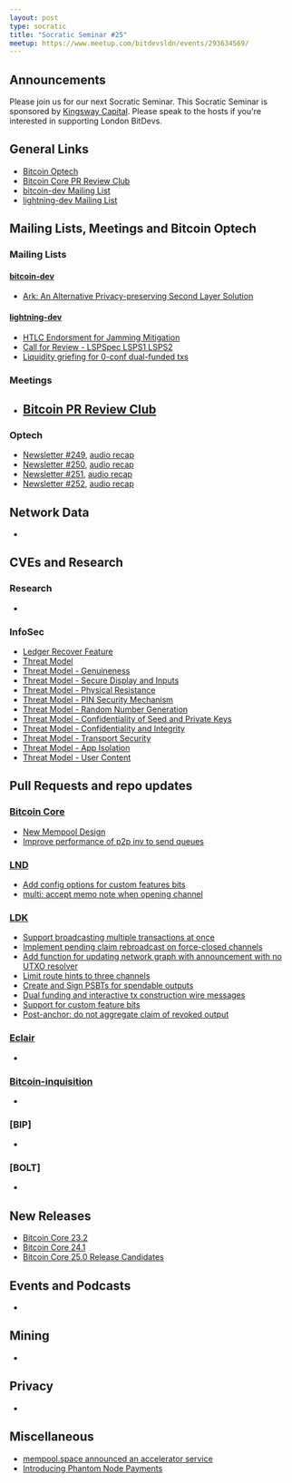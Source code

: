 ```yaml
---
layout: post
type: socratic
title: "Socratic Seminar #25"
meetup: https://www.meetup.com/bitdevsldn/events/293634569/
---
```


## Announcements

Please join us for our next Socratic Seminar. This Socratic Seminar is sponsored by [Kingsway Capital](https://www.kingswaycap.com/).
Please speak to the hosts if you're interested in supporting London BitDevs.

## General Links

* [Bitcoin Optech](https://bitcoinops.org)
* [Bitcoin Core PR Review Club](https://bitcoincore.reviews)
* [bitcoin-dev Mailing List](https://lists.linuxfoundation.org/pipermail/bitcoin-dev)
* [lightning-dev Mailing List](https://lists.linuxfoundation.org/pipermail/lightning-dev)

## Mailing Lists, Meetings and Bitcoin Optech
### Mailing Lists
#### [bitcoin-dev](https://lists.linuxfoundation.org/pipermail/bitcoin-dev)
- [Ark: An Alternative Privacy-preserving Second Layer Solution](https://lists.linuxfoundation.org/pipermail/bitcoin-dev/2023-May/021694.html)

#### [lightning-dev](https://lists.linuxfoundation.org/pipermail/lightning-dev)
- [HTLC Endorsment for Jamming Mitigation](https://lists.linuxfoundation.org/pipermail/lightning-dev/2023-April/003918.html)
- [Call for Review - LSPSpec LSPS1 LSPS2](https://lists.linuxfoundation.org/pipermail/lightning-dev/2023-May/003926.html)
- [Liquidity griefing for 0-conf dual-funded txs](https://lists.linuxfoundation.org/pipermail/lightning-dev/2023-May/003920.html)

### Meetings
- [Bitcoin PR Review Club](https://bitcoincore.reviews)
  -

### Optech
- [Newsletter #249](https://bitcoinops.org/en/newsletters/2023/05/03/), [audio recap](https://bitcoinops.org/en/podcast/2023/05/04/)
- [Newsletter #250](https://bitcoinops.org/en/newsletters/2023/05/10/), [audio recap](https://bitcoinops.org/en/podcast/2023/05/11/)
- [Newsletter #251](https://bitcoinops.org/en/newsletters/2023/05/17/), [audio recap](https://bitcoinops.org/en/podcast/2023/05/18/)
- [Newsletter #252](https://bitcoinops.org/en/newsletters/2023/05/24/), [audio recap](https://bitcoinops.org/en/podcast/2023/05/25/)

## Network Data
-

## CVEs and Research
### Research
-

### InfoSec
- [Ledger Recover Feature](https://www.ledger.com/recover)
- [Threat Model](https://donjon.ledger.com/threat-model/)
- [Threat Model - Genuineness](https://donjon.ledger.com/threat-model/device-genuineness/)
- [Threat Model - Secure Display and Inputs](https://donjon.ledger.com/threat-model/device-secure-display-and-inputs/)
- [Threat Model - Physical Resistance](https://donjon.ledger.com/threat-model/device-physical-resistance/)
- [Threat Model - PIN Security Mechanism](https://donjon.ledger.com/threat-model/os-pin-security-mechanism/)
- [Threat Model - Random Number Generation](https://donjon.ledger.com/threat-model/os-random-number-generation/)
- [Threat Model - Confidentiality of Seed and Private Keys](https://donjon.ledger.com/threat-model/os-seed-confidentiality/)
- [Threat Model - Confidentiality and Integrity](https://donjon.ledger.com/threat-model/os-confidentiality-and-integrity/)
- [Threat Model - Transport Security](https://donjon.ledger.com/threat-model/os-transport-security/)
- [Threat Model - App Isolation](https://donjon.ledger.com/threat-model/app-isolation/)
- [Threat Model - User Content](https://donjon.ledger.com/threat-model/app-user-consent/)


## Pull Requests and repo updates
### [Bitcoin Core](https://github.com/bitcoin/bitcoin)
- [New Mempool Design](https://github.com/bitcoin/bitcoin/issues/27677)
- [Improve performance of p2p inv to send queues](https://github.com/bitcoin/bitcoin/pull/27610)


### [LND](https://github.com/lightningnetwork/lnd)
- [Add config options for custom features bits](https://github.com/lightningnetwork/lnd/pull/7568)
- [multi: accept memo note when opening channel](https://github.com/lightningnetwork/lnd/pull/7668)

### [LDK](https://github.com/lightningdevkit/rust-lightning)
- [Support broadcasting multiple transactions at once](https://github.com/lightningdevkit/rust-lightning/pull/2272)
- [Implement pending claim rebroadcast on force-closed channels](https://github.com/lightningdevkit/rust-lightning/pull/2208)
- [Add function for updating network graph with announcement with no UTXO resolver](https://github.com/lightningdevkit/rust-lightning/pull/2222)
- [Limit route hints to three channels](https://github.com/lightningdevkit/rust-lightning/pull/2044)
- [Create and Sign PSBTs for spendable outputs](https://github.com/lightningdevkit/rust-lightning/pull/2286)
- [Dual funding and interactive tx construction wire messages](https://github.com/lightningdevkit/rust-lightning/pull/1794)
- [Support for custom feature bits](https://github.com/lightningdevkit/rust-lightning/pull/2204)
- [Post-anchor: do not aggregate claim of revoked output](https://github.com/lightningdevkit/rust-lightning/pull/1841)


### [Eclair](https://github.com/ACINQ/eclair)
-

### [Bitcoin-inquisition](https://github.com/bitcoin-inquisition/bitcoin)
-

### [BIP]
-

### [BOLT]
-

## New Releases
- [Bitcoin Core 23.2](https://bitcoincore.org/bin/bitcoin-core-23.2)
- [Bitcoin Core 24.1](https://bitcoincore.org/bin/bitcoin-core-24.1)
- [Bitcoin Core 25.0 Release Candidates](https://bitcoincore.org/bin/bitcoin-core-25.0)

## Events and Podcasts
-

## Mining
-

## Privacy
-

## Miscellaneous
- [mempool.space announced an accelerator service](https://twitter.com/mempool/status/1659619347910803466)
- [Introducing Phantom Node Payments](https://lightningdevkit.org/blog/introducing-phantom-node-payments/)
